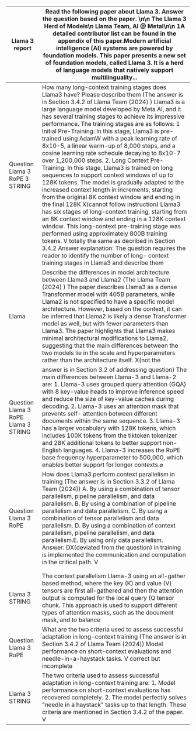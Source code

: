 | Llama 3 report | Read the following paper about Llama 3. Answer the question based on the paper. \n\n The Llama 3 Herd of Models\n Llama Team, AI @ Metal\n\n 1A detailed contributor list can be found in the appendix of this paper.Modern artificial intelligence (AI) systems are powered by foundation models. This paper presents a new set of foundation models, called Llama 3. It is a herd of language models that natively support multilinguality... |
| --- | --- |
| Question Llama 3 RoPE 3 STRING | How many long-context training stages does Llama3 have? Please describe them (The answer is in Section 3.4.2 of Llama Team (2024) ) Llama3 is a large language model developed by Meta AI, and it has several training stages to achieve its impressive performance. The training stages are as follows: 1 Initial Pre-Training: In this stage, Llama3 is pre-trained using AdamW with a peak learning rate of 8x10-5, a linear warm-up of 8,000 steps, and a cosine learning rate schedule decaying to 8x10-7 over 1,200,000 steps. 2. Long Context Pre-Training: In this stage, Llama3 is trained on long sequences to support context windows of up to 128K tokens. The model is gradually adapted to the increased context length in increments, starting from the original 8K context window and ending in the final 128K X(cannot follow instruction) Llama3 has six stages of long-context training, starting from an 8K context window and ending in a 128K context window. This long-context pre-training stage was performed using approximately 800B training tokens. V totally the same as decribed in Section 3.4.2 Answer explanation: The question requires the reader to identify the number of long- context training stages in Llama3 and describe them |
| Llama | Describe the differences in model architecture between Llama3 and Llama2 (The Llama Team (2024) ) The paper describes Llama3 as a dense Transformer model with 405B parameters, while Llama2 is not specified to have a specific model architecture. However, based on the context, it can be inferred that Llama2 is likely a dense Transformer model as well, but with fewer parameters than Llama3. The paper highlights that Llama3 makes minimal architectural modifications to Llama2, suggesting that the main differences between the two models lie in the scale and hyperparameters rather than the architecture itself. X(not the |
| Question Llama 3 RoPE Llama 3 STRING | answer is in Section 3.2 of addressing question) The main differences between Llama-3 and Llama-2 are: 1. Llama-3 uses grouped query attention (GQA) with 8 key-value heads to improve inference speed and reduce the size of key-value caches during decoding. 2. Llama-3 uses an attention mask that prevents self- attention between different documents within the same sequence. 3. Llama-3 has a larger vocabulary with 128K tokens, which includes 100K tokens from the tiktoken tokenizer and 28K additional tokens to better support non-English languages. 4. Llama-3 increases the RoPE base frequency hyperparameter to 500,000, which enables better support for longer contexts.⌀ |
| Question Llama 3 RoPE | How does Llama3 perform context parallelism in training (The answer is in Section 3.3.2 of Llama Team (2024)) A. By using a combination of tensor parallelism, pipeline parallelism, and data parallelism. B. By using a combination of pipeline parallelism and data parallelism. C. By using a combination of tensor parallelism and data parallelism. D. By using a combination of context parallelism, pipeline parallelism, and data parallelism.E. By using only data parallelism. Answer: DX(deviated from the question) in training is implemented the communication and computation in the critical path. V |
|  |  |
|  |  |
| Llama 3 STRING | The context parallelism Llama-3 using an all-gather based method, where the key (K) and value (V) tensors are first all-gathered and then the attention output is computed for the local query (Q tensor chunk. This approach is used to support different types of attention masks, such as the document mask, and to balance |
| Question Llama 3 RoPE | What are the two criteria used to assess successful adaptation in long-context training (The answer is in Section 3.4.2 of Llama Team (2024)) Model performance on short-context evaluations and needle-in-a-haystack tasks. V correct but incomplete |
| Llama 3 STRING | The two criteria used to assess successful adaptation in long-context training are: 1. Model performance on short-context evaluations has recovered completely. 2. The model perfectly solves "needle in a haystack" tasks up to that length. These criteria are mentioned in Section 3.4.2 of the paper. V |
